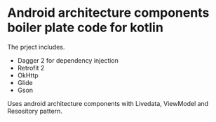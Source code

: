# Android architecture components boiler plate code for kotlin

The prject includes.

* Dagger 2 for dependency injection
* Retrofit 2
* OkHttp
* Glide
* Gson

Uses android architecture components with Livedata, ViewModel and Resository pattern. 
